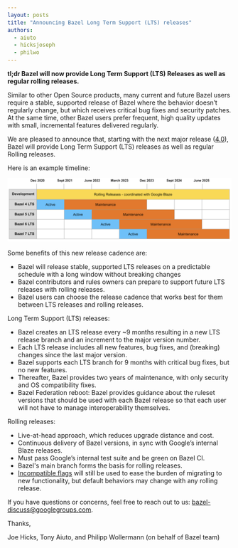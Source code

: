 ```yaml
---
layout: posts
title: "Announcing Bazel Long Term Support (LTS) releases"
authors:
  - aiuto
  - hicksjoseph
  - philwo
---
```


**tl;dr Bazel will now provide Long Term Support (LTS) Releases as well as regular rolling releases.**

Similar to other Open Source products, many current and future Bazel users require a stable, supported release of Bazel where the behavior doesn’t regularly change, but which receives critical bug fixes and security patches. At the same time, other Bazel users prefer frequent, high quality updates with small, incremental features delivered regularly.

We are pleased to announce that, starting with the next major release ([4.0](/2020/11/10/bazel-4.0-announce.html)), Bazel will provide Long Term Support (LTS) releases as well as regular Rolling releases.

Here is an example timeline:

![example LTS timeline](/assets/lts_timeline.png)

Some benefits of this new release cadence are:

* Bazel will release stable, supported LTS releases on a predictable schedule with a long window without breaking changes
* Bazel contributors and rules owners can prepare to support future LTS releases with rolling releases.
* Bazel users can choose the release cadence that works best for them between LTS releases and rolling releases. 

Long Term Support (LTS) releases:

* Bazel creates an LTS release every ~9 months resulting in a new LTS release branch and an increment to the major version number.
* Each LTS release includes all new features, bug fixes, and (breaking) changes since the last major version.
* Bazel supports each LTS branch for 9 months with critical bug fixes, but no new features.
* Thereafter, Bazel provides two years of maintenance, with only security and OS compatibility fixes.
* Bazel Federation reboot: Bazel provides guidance about the ruleset versions that should be used with each Bazel release so that each user will not have to manage interoperability themselves.

Rolling releases:

* Live-at-head approach, which reduces upgrade distance and cost.
* Continuous delivery of Bazel versions, in sync with Google’s internal Blaze releases.
* Must pass Google’s internal test suite and be green on Bazel CI.
* Bazel's main branch forms the basis for rolling releases.
* [Incompatible flags](https://docs.bazel.build/versions/master/backward-compatibility.html) will still be used to ease the burden of migrating to new functionality, but default behaviors may change with any rolling release.

If you have questions or concerns, feel free to reach out to us: [bazel-discuss@googlegroups.com](mailto:bazel-discuss@googlegroups.com).

Thanks,

Joe Hicks, Tony Aiuto, and Philipp Wollermann (on behalf of Bazel team)
